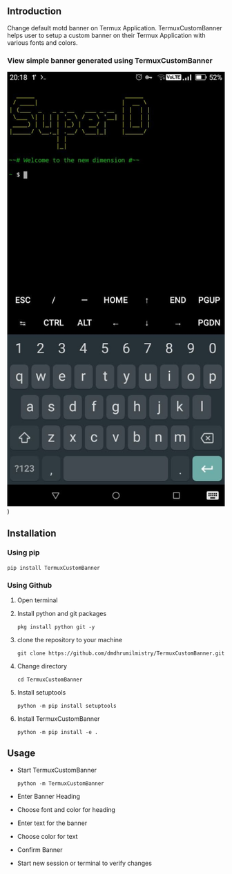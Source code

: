 ## Introduction

Change default motd banner on Termux Application. TermuxCustomBanner helps user to setup a custom banner on their Termux Application with various fonts and colors.

### View simple banner generated using TermuxCustomBanner
![SimpleBanner](https://github.com/dmdhrumilmistry/TermuxCustomBanner/blob/main/.images/%231_TermuxCustomBanner.png?raw=true))

## Installation

### Using pip
  ```
  pip install TermuxCustomBanner
  ```
  
### Using Github
1. Open terminal

2. Install python and git packages
   ```
   pkg install python git -y
   ```

3. clone the repository to your machine
   ```
   git clone https://github.com/dmdhrumilmistry/TermuxCustomBanner.git
   ```
4. Change directory
   ```
   cd TermuxCustomBanner
   ```

5. Install setuptools
   ```
   python -m pip install setuptools
   ```

6. Install TermuxCustomBanner
   ```
   python -m pip install -e .
   ```

## Usage

- Start TermuxCustomBanner
  ```
  python -m TermuxCustomBanner
  ```
- Enter Banner Heading

- Choose font and color for heading

- Enter text for the banner

- Choose color for text

- Confirm Banner

- Start new session or terminal to verify changes


